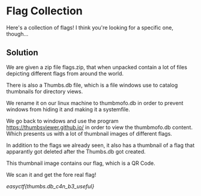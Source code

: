 # Flag Collection

Here's a collection of flags! I think you're looking for a specific one, though...


## Solution

We are given a zip file flags.zip, that when unpacked contain a lot of files depicting
different flags from around the world.

There is also a Thumbs.db file, which is a file windows use to catalog thumbnails for
directory views.

We rename it on our linux machine to thumbmofo.db in order to prevent windows from 
hiding it and making it a systemfile.

We go back to windows and use the program https://thumbsviewer.github.io/ in order to
view the thumbmofo.db content. Which presents us with a lot of thumbnail images of
different flags.

In addition to the flags we already seen, it also has a thumbnail of a flag that
apparantly got deleted after the Thumbs.db got created.

This thumbnail image contains our flag, which is a QR Code.

We scan it and get the fore real flag!

*easyctf{thumbs.db_c4n_b3_useful}*

